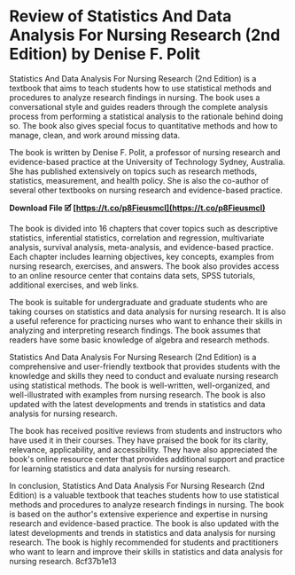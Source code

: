 
 
# Review of Statistics And Data Analysis For Nursing Research (2nd Edition) by Denise F. Polit
 
Statistics And Data Analysis For Nursing Research (2nd Edition) is a textbook that aims to teach students how to use statistical methods and procedures to analyze research findings in nursing. The book uses a conversational style and guides readers through the complete analysis process from performing a statistical analysis to the rationale behind doing so. The book also gives special focus to quantitative methods and how to manage, clean, and work around missing data.
 
The book is written by Denise F. Polit, a professor of nursing research and evidence-based practice at the University of Technology Sydney, Australia. She has published extensively on topics such as research methods, statistics, measurement, and health policy. She is also the co-author of several other textbooks on nursing research and evidence-based practice.
 
**Download File 🗹 [https://t.co/p8FieusmcI](https://t.co/p8FieusmcI)**


 
The book is divided into 16 chapters that cover topics such as descriptive statistics, inferential statistics, correlation and regression, multivariate analysis, survival analysis, meta-analysis, and evidence-based practice. Each chapter includes learning objectives, key concepts, examples from nursing research, exercises, and answers. The book also provides access to an online resource center that contains data sets, SPSS tutorials, additional exercises, and web links.
 
The book is suitable for undergraduate and graduate students who are taking courses on statistics and data analysis for nursing research. It is also a useful reference for practicing nurses who want to enhance their skills in analyzing and interpreting research findings. The book assumes that readers have some basic knowledge of algebra and research methods.
 
Statistics And Data Analysis For Nursing Research (2nd Edition) is a comprehensive and user-friendly textbook that provides students with the knowledge and skills they need to conduct and evaluate nursing research using statistical methods. The book is well-written, well-organized, and well-illustrated with examples from nursing research. The book is also updated with the latest developments and trends in statistics and data analysis for nursing research.
  
The book has received positive reviews from students and instructors who have used it in their courses. They have praised the book for its clarity, relevance, applicability, and accessibility. They have also appreciated the book's online resource center that provides additional support and practice for learning statistics and data analysis for nursing research.
 
In conclusion, Statistics And Data Analysis For Nursing Research (2nd Edition) is a valuable textbook that teaches students how to use statistical methods and procedures to analyze research findings in nursing. The book is based on the author's extensive experience and expertise in nursing research and evidence-based practice. The book is also updated with the latest developments and trends in statistics and data analysis for nursing research. The book is highly recommended for students and practitioners who want to learn and improve their skills in statistics and data analysis for nursing research.
 8cf37b1e13
 
